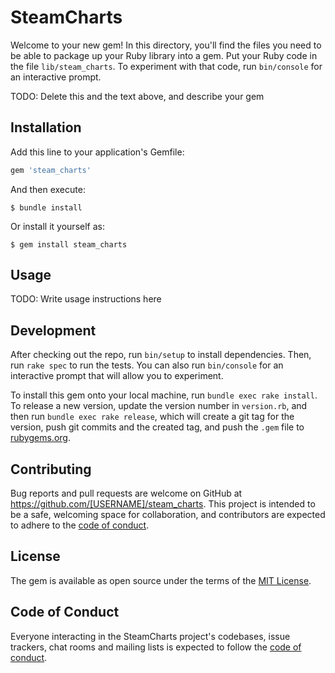 # SteamCharts

Welcome to your new gem! In this directory, you'll find the files you need to be able to package up your Ruby library into a gem. Put your Ruby code in the file `lib/steam_charts`. To experiment with that code, run `bin/console` for an interactive prompt.

TODO: Delete this and the text above, and describe your gem

## Installation

Add this line to your application's Gemfile:

```ruby
gem 'steam_charts'
```

And then execute:

    $ bundle install

Or install it yourself as:

    $ gem install steam_charts

## Usage

TODO: Write usage instructions here

## Development

After checking out the repo, run `bin/setup` to install dependencies. Then, run `rake spec` to run the tests. You can also run `bin/console` for an interactive prompt that will allow you to experiment.

To install this gem onto your local machine, run `bundle exec rake install`. To release a new version, update the version number in `version.rb`, and then run `bundle exec rake release`, which will create a git tag for the version, push git commits and the created tag, and push the `.gem` file to [rubygems.org](https://rubygems.org).

## Contributing

Bug reports and pull requests are welcome on GitHub at https://github.com/[USERNAME]/steam_charts. This project is intended to be a safe, welcoming space for collaboration, and contributors are expected to adhere to the [code of conduct](https://github.com/[USERNAME]/steam_charts/blob/master/CODE_OF_CONDUCT.md).

## License

The gem is available as open source under the terms of the [MIT License](https://opensource.org/licenses/MIT).

## Code of Conduct

Everyone interacting in the SteamCharts project's codebases, issue trackers, chat rooms and mailing lists is expected to follow the [code of conduct](https://github.com/[USERNAME]/steam_charts/blob/master/CODE_OF_CONDUCT.md).
